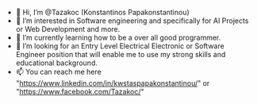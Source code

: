 - 👋 Hi, I’m @Tazakoc (Konstantinos Papakonstantinou)
- 👀 I’m interested in Software engineering and specifically for AI Projects or Web Development and more.
- 🌱 I’m currently learning how to be a over all good programmer.
- 💞️ I’m looking for an Entry Level Electrical Electronic or Software Engineer position that will enable me to use my strong skills and educational background.
- 📫 You can reach me here "https://www.linkedin.com/in/kwstaspapakonstantinou/" or "https://www.facebook.com/Tazakoc/"
<!---
tazakoc/tazakoc is a ✨ special ✨ repository because its `README.md` (this file) appears on your GitHub profile.
You can click the Preview link to take a look at your changes.
--->
